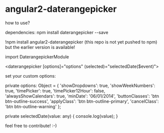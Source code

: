 # angular2-daterangepicker

how to use?

dependencies:
npm install daterangepicker --save

!npm install angular2-daterangepicker
(this repo is not yet pushed to npm) but the earlier version is available! 

import DaterangepickerModule


<daterangepicker [options]="options"
                 (selected)="selectedDate($event)"></daterangepicker>

set your custom options:

private options: Object = {
    'showDropdowns': true,
    'showWeekNumbers': true,
    'timePicker': true,
    'timePicker12Hour': false,  
    'alwaysShowCalendars': true,
    'minDate': '06/01/2014',
    'buttonClasses': 'btn btn-outline-success',
    'applyClass': 'btn btn-outline-primary',
    'cancelClass': 'btn btn-outline-warning'
  };

private selectedDate(value: any) {
    console.log(value);
  }

feel free to contribute! :-)






